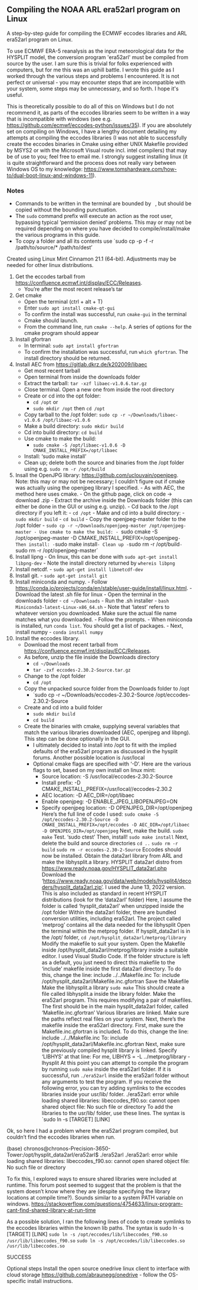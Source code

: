 ## Compiling the NOAA ARL era52arl program on Linux

A step-by-step guide for compiling the ECMWF eccodes libraries and ARL era52arl program on Linux.

To use ECMWF ERA-5 reanalysis as the input meteorological data for the HYSPLIT model, the conversion program 'era52arl' must be compiled from source by the user. I am sure this is trivial for folks experienced with computers, but for me this was an uphill battle. I wrote this guide as I worked through the various steps and problems I encountered. It is not perfect or universal - you may encounter steps that are incompatible with your system, some steps may be unnecessary, and so forth. I hope it's useful. 

This is theoretically possible to do all of this on Windows but I do not recommend it, as parts of the eccodes libraries seem to be written in a way that is incompatible with windows (see e.g. https://github.com/ecmwf/eccodes-python/issues/35). If you are absolutely set on compiling on Windows, I have a lengthy document detailing my attempts at compiling the eccodes libraries (I was not able to successfully create the eccodes binaries in Cmake using either UNIX Makefile provided by MSYS2 or with the Microsoft Visual route incl. intel compilers) that may be of use to you; feel free to email me. I strongly suggest installing linux (it is quite straightforward and the process does not really vary between Windows OS to my knowledge: https://www.tomshardware.com/how-to/dual-boot-linux-and-windows-11). 

### Notes
- Commands to be written in the terminal are bounded by ` `, but should be copied without the bounding punctuation.
- The `sudo` command prefix will execute an action as the root user, bypassing typical ‘permission denied’ problems. This may or may not be required depending on where you have decided to compile/install/make the various programs in this guide.
- To copy a folder and all its contents use `sudo cp -p -f -r /path/to/source/* /path/to/dest’

Created using Linux Mint Cinnamon 21.1 (64-bit). Adjustments may be needed for other linux distributions.

1. Get the eccodes tarball from https://confluence.ecmwf.int/display/ECC/Releases.
      - You’re after the most recent release’s tar
2. Get cmake
      - Open the terminal (ctrl + alt + T)
      - Enter `sudo apt install cmake-qt-gui`
      - To confirm the install was successful, run `cmake-gui` in the terminal
      - Cmake should launch.
      - From the command line, run `cmake --help`. A series of options for the cmake program should appear
3. Install gfortran
      - In terminal: `sudo apt install gfortran`
      - To confirm the installation was successful, run `which gfortran`. The install directory should be returned.
4. Install AEC from https://gitlab.dkrz.de/k202009/libaec
      - Get most recent tarball
      - Open terminal from inside the downloads folder
      - Extract the tarball: `tar -xzf libaec-v1.0.6.tar.gz`
      - Close terminal. Open a new one from inside the root directory
      - Create or cd into the opt folder:
           - `cd /opt` or 
           - `sudo mkdir /opt` then `cd /opt`
      - Copy tarball to the /opt folder: `sudo cp -r ~/Downloads/libaec-v1.0.6 /opt/libaec-v1.0.6`
      - Make a build directory: `sudo mkdir build`
      - Cd into build directory: `cd build`
      - Use cmake to make the build:
           - `sudo cmake -S /opt/libaec-v1.0.6 -D CMAKE_INSTALL_PREFIX=/opt/libaec`
      - Install: ‘sudo make install’
      - Clean up; delete both the source and binaries from the /opt folder using e.g. `sudo rm -r /opt/build`
5. Insall the OpenJPG library: https://github.com/uclouvain/openjpeg. Note: this may or may not be necessary; I couldn’t figure out if cmake was actually using the openjpeg library I specified. 
       - As with AEC, the method here uses cmake.
       - On the github page, click on code -> download .zip
       - Extract the archive inside the Downloads folder (this can either be done in the GUI or using e.g. unzip).
       - Cd back to the /opt directory if you left it: 
           - `cd /opt`
       - Make and cd into a build directory:
           - `sudo mkdir build`
           - `cd build`
       - Copy the openjpeg-master folder to the /opt folder
           - `sudo cp -r ~/Downloads/openjpeg-master /opt/openjpeg-master
       - Use cmake to make the build:
           - `sudo cmake -S /opt/openjpeg-master -D CMAKE_INSTALL_PREFIX=/opt/openjpeg`
       - Then install:
            - `sudo make install`
       - Clean up
           - `sudo rm -r /opt/build`
           - `sudo rm -r /opt/openjpeg-master`
6. Install lipng
       - On linux, this can be done with `sudo apt-get install libpng-dev`
       - Note the install directory returned by `whereis libpng`
7. Install netcdf. 
       - `sudo apt-get install libnetcdf-dev`
8. Install git.
       - `sudo apt-get install git`
9. Install miniconda and numpy.
       - Follow https://conda.io/projects/conda/en/stable/user-guide/install/linux.html.
       - Download the latest .sh file for linux
       - Open the terminal in the downloads folder
           - `cd ~/Downloads`
       - Run the .sh installer
           - `bash Miniconda3-latest-Linux-x86_64.sh`
       - Note that ‘latest’ refers to whatever version you downloaded. Make sure the actual file name matches what you downloaded.
       - Follow the prompts.
       - When miniconda is installed, run `conda list`. You should get a list of packages.
       - Next, install numpy
           - `conda install numpy`
10. Install the eccodes library.
       - Download the most recent tarball from https://confluence.ecmwf.int/display/ECC/Releases.
       - As before, unzip the file inside the Downloads directory
           - `cd ~/Downloads`
           - `tar -zxf eccodes-2.30.2-Source.tar.gz`
       - Change to the /opt folder
           - `cd /opt`
       - Copy the unpacked source folder from the Downloads folder to /opt
           - `sudo cp -r ~/Downloads/eccodes-2.30.2-Source /opt/eccodes-2.30.2-Source
       - Create and cd into a build folder
           - `sudo mkdir build`
           - `cd build`
       - Create the binaries with cmake, supplying several variables that match the various libraries downloaded (AEC, openjpeg and libpng). This step can be done optionally in the GUI. 
           - I ultimately decided to install into /opt to fit with the implied defaults of the era52arl program as discussed in the hysplit forums. Another possible location is /usr/local
           - Optional cmake flags are specified with ‘-D’. Here are the various flags to set, based on my own install on linux mint:
               - Source location: -S /usr/local/eccodes-2.30.2-Source
               - Install prefix: -D CMAKE_INSTALL_PREFIX=/usr/local//eccodes-2.30.2
               - AEC location: -D AEC_DIR=/opt/libaec
               - Enable openjpeg: -D ENABLE_JPEG_LIBOPENJPEG=ON
               - Specify openjpeg location: -D OPENJPEG_DIR=/opt/openjpeg
Here’s the full line of code I used: `sudo cmake -S /opt/eccodes-2.30.2-Source -D CMAKE_INSTALL_PREFIX=/opt/eccodes -D AEC_DIR=/opt/libaec -D OPENJPEG_DIR=/opt/openjpeg`
Next, make the build.
`sudo make`
Test. 
‘sudo ctest’
Then, install!
`sudo make install`
Next, delete the build and source directories
`cd ..`
`sudo rm -r build`
`sudo rm -r eccodes-2.30-2-Source`
Eccodes should now be installed.
Obtain the data2arl library from ARL and make the libhysplit.a library.
HYSPLIT data2arl distro from https://www.ready.noaa.gov/HYSPLIT_data2arl.php
Download the ‘https://www.ready.noaa.gov/data/web/models/hysplit4/decoders/hysplit_data2arl.zip’. I used the June 13, 2022 version.
This is also included as standard in recent HYSPLIT distributions (look for the ‘data2arl’ folder)
Here, I assume the folder is called ‘hysplit_data2arl’ when unzipped inside the /opt folder
Within the data2arl folder, there are bundled conversion utilities, including era52arl. 
The project called ‘metprog’ contains all the data needed for the libhysplit
Open the terminal within the metprog folder.
If hysplit_data2arl is in the /opt/ folder, `cd /opt/hysplit_data2arl/metprog/library`
Modify the makefile to suit your system.
Open the Makefile inside /opt/hysplit_data2arl/metprog/library inside a suitable editor. I used Visual Studio Code. 
If  the folder structure is left as a default, you just need to direct this makefile to the ‘include’ makefile inside the first data2arl directory. 
To do this, change the line:
include ../../Makefile.inc
To:
include /opt/hysplit_data2arl/Makefile.inc.gfortran
Save the Makefile
Make the libhysplit.a library
`sudo make`
This should create a file called libhysplit.a inside the library folder.
Make the era52arl program.
This requires modifying a pair of makefiles.
The first should be in the main hysplit_data2arl folder, called ‘Makefile.inc.gfortran’
Various libraries are linked. Make sure the paths reflect real files on your system.
Next, there’s the makefile inside the era52arl directory.
First, make sure the Makefile.inc.gfortran is included. 
To do this, change the line:
include ../../Makefile.inc
To:
include /opt/hysplit_data2arl/Makefile.inc.gfortran
Next, make sure the previously compiled hysplit library is linked. Specify ‘LIBHYS’ at that line:
For me, LIBHYS = -L ../metprog/library -lhysplit
At this point you can attempt to compile the program by running `sudo make` inside the era52arl folder.
If it is successful, run `./era52arl` inside the era52arl folder without any arguments to test the program.
If you receive the following error, you can try adding symlinks to the eccodes libraries inside your usr/lib/ folder. 
./era52arl: error while loading shared libraries: libeccodes_f90.so: cannot open shared object file: No such file or directory
To add the libraries to the usr/lib/ folder, use these lines. The syntax is `sudo ln -s [TARGET] [LINK]

Ok, so here I had a problem where the era52arl program compiled, but couldn’t find the eccodes libraries when run.

(base) chronos@chronos-Precision-3650-Tower:/opt/hysplit_data2arl/era52arl$ ./era52arl
./era52arl: error while loading shared libraries: libeccodes_f90.so: cannot open shared object file: No such file or directory

To fix this, I explored ways to ensure shared libraries were included at runtime. This forum post seemed to suggest that the problem is that the system doesn’t know where they are (despite specifying the library locations at compile time?). Sounds similar to a system PATH variable on windows. https://stackoverflow.com/questions/4754633/linux-program-cant-find-shared-library-at-run-time

As a possible solution, I ran the following lines of code to create symlinks to the eccodes libraries within the known lib paths. The syntax is sudo ln -s [TARGET] [LINK]
`sudo ln -s /opt/eccodes/lib/libeccodes_f90.so /usr/lib/libeccodes_f90.so`
`sudo ln -s /opt/eccodes/lib/libeccodes.so /usr/lib/libeccodes.so`

SUCCESS

Optional steps
Install the open source onedrive linux client to interface with cloud storage
https://github.com/abraunegg/onedrive - follow the OS-specific install instructions.
